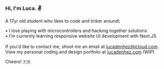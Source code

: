 ### Hi, I'm Luca. ✌

A 17yr old student who likes to code and tinker around\

• I love playing with microcontrollers and hacking together solutions\
• I’m currently learning responsive website UI development with Next.JS\
\
If you'd like to contact me, shoot me an email at [lucadenhez@icloud.com](mailto:lucadenhez@icloud.com).
View my personal coding and design portfolio at [lucadenhez.com](https://lucadenhez.com) (WIP)

Cheers! 🇫🇷

<!--**lucadenhez/lucadenhez** is a ✨ _special_ ✨ repository because its `README.md` (this file) appears on your GitHub profile.-->
